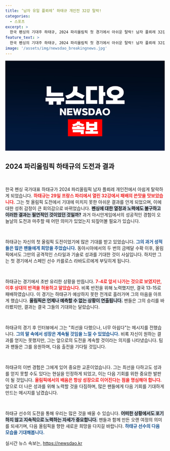 ```yaml
---
title: ‘남자 유일 플뢰레’ 하태규 개인전 32강 탈락!
categories:
  - 스포츠
excerpt: >
  한국 펜싱의 기대주 하태규, 2024 파리올림픽 첫 경기에서 아쉬운 탈락! 남자 플뢰레 32강에서 스페인 선수에게 석패하며 올림픽 꿈이 좌절됐다. 그가 겪은 긴장과 열전의 순간을 전격 공개!
feature_text: >
  한국 펜싱의 기대주 하태규, 2024 파리올림픽 첫 경기에서 아쉬운 탈락! 남자 플뢰레 32강에서 스페인 선수에게 석패하며 올림픽 꿈이 좌절됐다. 그가 겪은 긴장과 열전의 순간을 전격 공개!
image: '/assets/img/newsdao_breakingnews.jpg'
---
```


<p><img src="/assets/img/newsdao_breakingnews.jpg" alt="bookingtag 속보" /></p>

<h2 data-ke-size="size26">2024 파리올림픽 하태규의 도전과 결과</h2>

<p data-ke-size="size16">&nbsp;</p>

<p>한국 펜싱 국가대표 하태규가 2024 파리올림픽 남자 플뢰레 개인전에서 아쉽게 탈락하게 되었습니다. <b><span style="color: #ee2323;">하태규는 29일 프랑스 파리에서 열린 32강에서 패배의 쓴맛을 맛보았습니다.</span></b> 그는 첫 올림픽 도전에서 기대에 미치지 못한 아쉬운 결과를 안게 되었으며, 이에 대한 성취 감정이 큰 회의감으로 바뀌었습니다. <b><span style="background-color: #21538527;">펜싱에 대한 열정과 노력에도 불구하고 이러한 결과는 필연적인 것이었던 것일까?</span></b> 과거 아시안게임에서의 성공적인 경험이 오늘날의 도전과 마주할 때 어떤 의미가 있었는지 되짚어볼 필요가 있습니다. </p>

<p data-ke-size="size16">&nbsp;</p>

<p>하태규는 자신의 첫 올림픽 도전이었기에 많은 기대를 받고 있었습니다. <b><span style="color: #1a5490;">그의 과거 성적들은 많은 팬들에게 희망을 주었습니다.</span></b> 동아시아에서의 두 번의 금메달 수확 이후, 올림픽에서도 그만의 공격적인 스타일과 기술로 성과를 기대한 것이 사실입니다. <b></b>하지만 그는 첫 경기에서 스페인 선수 카를로스 라바도르에게 부딪히게 됩니다.</p>

<p data-ke-size="size16">&nbsp;</p>

<p>하태규는 경기에서 초반 유리한 상황을 만듭니다. <b><span style="color: #ee2323;">7-4로 앞서 나가는 것으로 보였지만, 이후 상대의 반격을 허용하고 말았습니다.</span></b> 비록 반전을 위해 노력했지만, 결국 13-15로 패배하였습니다. 이 경기는 하태규가 예상하지 못한 전개로 흘러가며 그의 마음을 아프게 했습니다. <b><span style="background-color: #21538527;">올림픽은 언제나 예측할 수 없는 상황이 연출됩니다.</span></b> 팬들은 그의 승리를 바라봤지만, 결과는 결국 그들의 기대와는 달랐습니다.</p>

<p data-ke-size="size16">&nbsp;</p>

<p>하태규의 경기 후 인터뷰에서 그는 "최선을 다했으나, 너무 아쉽다"는 메시지를 전했습니다. <b><span style="color: #1a5490;">그의 말 속에서 성장은 계속될 것임을 느낄 수 있었습니다.</span></b> 비록 자신이 원하는 결과를 얻지는 못했지만, 그는 앞으로의 도전을 계속할 것이라는 의지를 나타냈습니다. <b></b>팀과 팬들은 그를 응원하며, 다음 출전을 기다릴 것입니다. </p>

<p data-ke-size="size16">&nbsp;</p>

<p>하태규의 이번 경험은 그에게 있어 중요한 교훈이었습니다. 그는 최선을 다하고도 성과를 얻지 못할 수도 있다는 현실을 인정하게 되었고, 이는 다음 기회를 위한 중요한 발판이 될 것입니다. <b><span style="color: #ee2323;">올림픽에서의 배움은 항상 성장으로 이어진다는 점을 명심해야 합니다.</span></b> 앞으로 더 나은 성과를 위해 노력할 것을 다짐하며, 많은 팬들에게 다음 기회를 기대하게 만드는 메시지를 남겼습니다. </p>

<p data-ke-size="size16">&nbsp;</p>

<p>하태규 선수의 도전을 통해 우리는 많은 것을 배울 수 있습니다. <b><span style="background-color: #21538527;">어떠한 상황에서도 포기하지 않고 지속적으로 노력하는 자세가 중요합니다.</span></b> 팬들과 함께 만든 오랜 여정의 의미를 되새기며, 다음 올림픽을 향한 새로운 희망을 다지길 바랍니다. <b><span style="color: #1a5490;">하태규 선수의 다음 모습을 기대해봅니다.</span></b></p>
실시간 뉴스 속보는, <a href="https://newsdao.kr" rel="dofollow">https://newsdao.kr</a>


